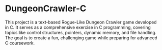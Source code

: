 # DungeonCrawler-C
This project is a text-based Rogue-Like Dungeon Crawler game developed in C. It serves as a comprehensive exercise in C programming, covering topics like control structures, pointers, dynamic memory, and file handling. The goal is to create a fun, challenging game while preparing for advanced C coursework.
